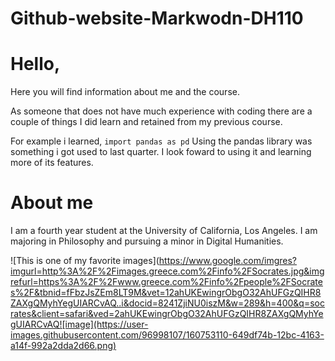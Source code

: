 # Github-website-Markwodn-DH110


# Hello,
Here you will find information about me and the course.

As someone that does not have much experience with coding there are a couple of things I did learn and retained from my previous course.

For example i learned,
``` import pandas as pd ``` 
Using the pandas library was something i got used to last quarter. I look foward to using it and learning more of its features.

# About me
I am a fourth year student at the University of California, Los Angeles. I am majoring in Philosophy and pursuing a minor in Digital Humanities.

![This is one of my favorite images](https://www.google.com/imgres?imgurl=http%3A%2F%2Fimages.greece.com%2Finfo%2FSocrates.jpg&imgrefurl=https%3A%2F%2Fwww.greece.com%2Finfo%2Fpeople%2FSocrates%2F&tbnid=fFbzJsZEm8LT9M&vet=12ahUKEwingrObgO32AhUFGzQIHR8ZAXgQMyhYegUIARCvAQ..i&docid=8241ZjiNU0iszM&w=289&h=400&q=socrates&client=safari&ved=2ahUKEwingrObgO32AhUFGzQIHR8ZAXgQMyhYegUIARCvAQ![image](https://user-images.githubusercontent.com/96998107/160753110-649df74b-12bc-4163-a14f-992a2dda2d66.png)
